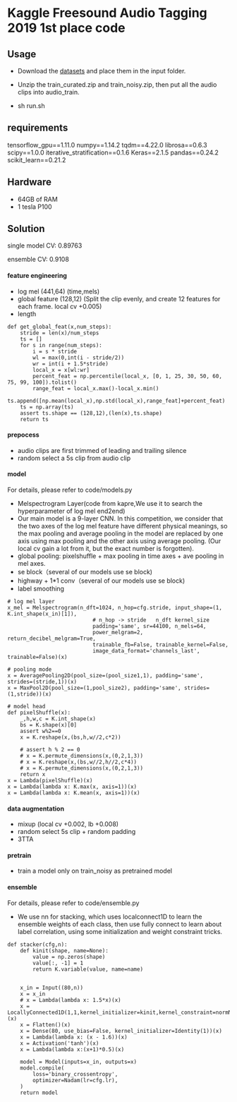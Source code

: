 
# Kaggle Freesound Audio Tagging 2019 1st place code

## Usage

* Download the [datasets](https://www.kaggle.com/c/freesound-audio-tagging-2019/data) and place them in the input folder.

* Unzip the train_curated.zip and train_noisy.zip, then put all the audio clips into audio_train.

* sh run.sh

## requirements

tensorflow_gpu==1.11.0
numpy==1.14.2
tqdm==4.22.0
librosa==0.6.3
scipy==1.0.0
iterative_stratification==0.1.6
Keras==2.1.5
pandas==0.24.2
scikit_learn==0.21.2

## Hardware
* 64GB of RAM
* 1 tesla P100

## Solution
single model CV:  0.89763 

ensemble CV: 0.9108

#### feature engineering
* log mel  (441,64)  (time,mels)
* global feature (128,12) (Split the clip evenly, and create 12 features for each frame. local cv +0.005)
* length

```
def get_global_feat(x,num_steps):
    stride = len(x)/num_steps
    ts = []
    for s in range(num_steps):
        i = s * stride
        wl = max(0,int(i - stride/2))
        wr = int(i + 1.5*stride)
        local_x = x[wl:wr]
        percent_feat = np.percentile(local_x, [0, 1, 25, 30, 50, 60, 75, 99, 100]).tolist()
        range_feat = local_x.max()-local_x.min()
        ts.append([np.mean(local_x),np.std(local_x),range_feat]+percent_feat)
    ts = np.array(ts)
    assert ts.shape == (128,12),(len(x),ts.shape)
    return ts
```


#### prepocess
* audio clips are first trimmed of leading and trailing silence
* random select a 5s clip from audio clip

#### model
For details, please refer to code/models.py
* Melspectrogram Layer(code from kapre,We use it to search the hyperparameter of log mel end2end)
* Our main model is a 9-layer CNN. 
In this competition, we consider that the two axes of the log mel feature have different physical meanings, 
so the max pooling and average pooling in the model are replaced 
by one axis using max pooling and the other axis using average pooling.
(Our local cv gain a lot from it, but the exact number is forgotten).
* global pooling: pixelshuffle + max pooling in time axes + ave pooling in mel axes.
* se block（several of our models use se block)
* highway + 1*1 conv（several of our models use se block)
* label smoothing

```
# log mel layer
x_mel = Melspectrogram(n_dft=1024, n_hop=cfg.stride, input_shape=(1, K.int_shape(x_in)[1]),
                           # n_hop -> stride   n_dft kernel_size
                           padding='same', sr=44100, n_mels=64,
                           power_melgram=2, return_decibel_melgram=True,
                           trainable_fb=False, trainable_kernel=False,
                           image_data_format='channels_last', trainable=False)(x)
```
```
# pooling mode
x = AveragePooling2D(pool_size=(pool_size1,1), padding='same', strides=(stride,1))(x)
x = MaxPool2D(pool_size=(1,pool_size2), padding='same', strides=(1,stride))(x)
```
```
# model head
def pixelShuffle(x):
    _,h,w,c = K.int_shape(x)
    bs = K.shape(x)[0]
    assert w%2==0
    x = K.reshape(x,(bs,h,w//2,c*2))

    # assert h % 2 == 0
    # x = K.permute_dimensions(x,(0,2,1,3))
    # x = K.reshape(x,(bs,w//2,h//2,c*4))
    # x = K.permute_dimensions(x,(0,2,1,3))
    return x
x = Lambda(pixelShuffle)(x)
x = Lambda(lambda x: K.max(x, axis=1))(x)
x = Lambda(lambda x: K.mean(x, axis=1))(x)
```

#### data augmentation
* mixup (local cv +0.002, lb +0.008)
* random select 5s clip + random padding
* 3TTA

#### pretrain
* train a model only on train_noisy as pretrained model

#### ensemble
For details, please refer to code/ensemble.py
* We use nn for stacking, 
which uses localconnect1D to learn the ensemble weights of each class, 
then use fully connect to learn about label correlation, 
using some initialization and weight constraint tricks.
```
def stacker(cfg,n):
    def kinit(shape, name=None):
        value = np.zeros(shape)
        value[:, -1] = 1
        return K.variable(value, name=name)


    x_in = Input((80,n))
    x = x_in
    # x = Lambda(lambda x: 1.5*x)(x)
    x = LocallyConnected1D(1,1,kernel_initializer=kinit,kernel_constraint=normNorm(1),use_bias=False)(x)
    x = Flatten()(x)
    x = Dense(80, use_bias=False, kernel_initializer=Identity(1))(x)
    x = Lambda(lambda x: (x - 1.6))(x)
    x = Activation('tanh')(x)
    x = Lambda(lambda x:(x+1)*0.5)(x)

    model = Model(inputs=x_in, outputs=x)
    model.compile(
        loss='binary_crossentropy',
        optimizer=Nadam(lr=cfg.lr),
    )
    return model

```